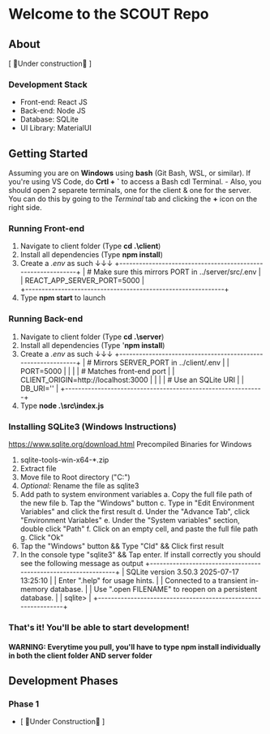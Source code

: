 # Welcome to the SCOUT Repo

## About
[ 🚧Under construction🚧 ]

### Development Stack
- Front-end: React JS
- Back-end: Node JS
- Database: SQLite
- UI Library: MaterialUI

## Getting Started
Assuming you are on **Windows** using **bash** (Git Bash, WSL, or similar). 
If you're using VS Code, do **Crtl + `** to access a Bash cdl Terminal. 
    - Also, you should open 2 separete terminals, one for the client & one for the server. 
      You can do this by going to the *Terminal* tab and clicking the **+** icon on the right side.

### Running Front-end
1. Navigate to client folder (Type **cd .\client**)
2. Install all dependencies (Type **npm install**)
3. Create a *.env* as such ↓↓↓
        +-------------------------------------------------------------+
        | # Make sure this mirrors PORT in ../server/src/.env         |
        | REACT_APP_SERVER_PORT=5000                                  |   
        +-------------------------------------------------------------+
4. Type **npm start** to launch

### Running Back-end
1. Navigate to client folder (Type **cd .\server**)
2. Install all dependencies (Type '**npm install**)
3. Create a *.env* as such ↓↓↓
        +-------------------------------------------------------------+
        | # Mirrors SERVER_PORT in ../client/.env                     |
        | PORT=5000                                                   |
        |                                                             |
        | # Matches front-end port                                    | 
        | CLIENT_ORIGIN=http://localhost:3000                         |
        |                                                             |
        | # Use an SQLite URI                                         |
        | DB_URI=''                                                   |
        +-------------------------------------------------------------+
4. Type **node .\src\index.js**

### Installing SQLite3 (Windows Instructions)
https://www.sqlite.org/download.html
Precompiled Binaries for Windows
1. sqlite-tools-win-x64-*.zip
2. Extract file
3. Move file to Root directory ("C:\")
4. *Optional:* Rename the file as sqlite3
5. Add path to system environment variables
   a. Copy the full file path of the new file 
   b. Tap the "Windows" button
   c. Type in "Edit Environment Variables" and click the first result
   d. Under the "Advance Tab", click "Environment Variables"
   e. Under the "System variables" section, double click "Path"
   f. Click on an empty cell, and paste the full file path
   g. Click "Ok"
6. Tap the "Windows" button && Type "Cld" && Click first result
7. In the console type "sqlite3" && Tap enter. If install correctly you should see the following message as output
+---------------------------------------------------------------+
| SQLite version 3.50.3 2025-07-17 13:25:10                      |
| Enter ".help" for usage hints.                                 |
| Connected to a transient in-memory database.                   |
| Use ".open FILENAME" to reopen on a persistent database.       |
| sqlite>                                                        |
+---------------------------------------------------------------+


### That's it! You'll be able to start development!
#### **WARNING:** Everytime you pull, you'll have to type **npm install** individually in both the **client folder AND server folder**


## Development Phases
### Phase 1
- [ 🚧Under Construction🚧 ]
